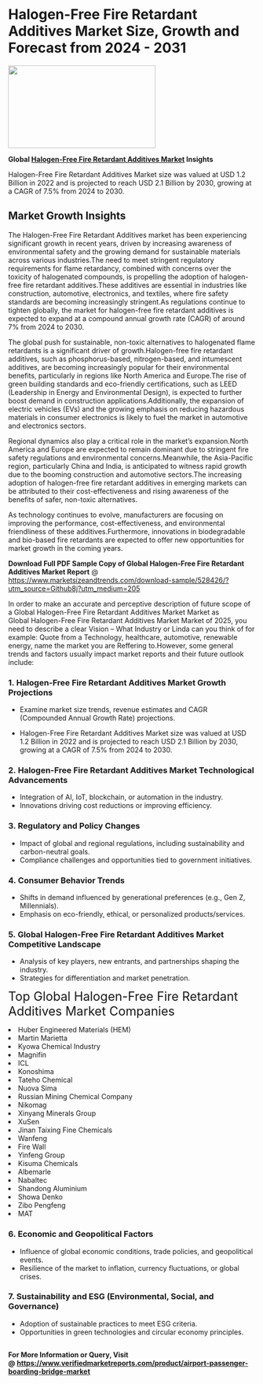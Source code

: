 <H1>Halogen-Free Fire Retardant Additives Market Size, Growth and Forecast from 2024 - 2031</H1><img class="aligncenter size-medium wp-image-584254" src="https://thirdeyenews.in/wp-content/uploads/2024/09/Global-Market-Research-300x168.jpeg" alt="" width="300" height="168" /><p><strong>Global&nbsp;<a href="https://www.marketsizeandtrends.com/download-sample/528426/?utm_source=Github8j?utm_medium=205">Halogen-Free Fire Retardant Additives Market</a> Insights</strong></p><p>Halogen-Free Fire Retardant Additives Market size was valued at USD 1.2 Billion in 2022 and is projected to reach USD 2.1 Billion by 2030, growing at a CAGR of 7.5% from 2024 to 2030.</p><p><h2>Market Growth Insights</h2> The Halogen-Free Fire Retardant Additives market has been experiencing significant growth in recent years, driven by increasing awareness of environmental safety and the growing demand for sustainable materials across various industries.The need to meet stringent regulatory requirements for flame retardancy, combined with concerns over the toxicity of halogenated compounds, is propelling the adoption of halogen-free fire retardant additives.These additives are essential in industries like construction, automotive, electronics, and textiles, where fire safety standards are becoming increasingly stringent.As regulations continue to tighten globally, the market for halogen-free fire retardant additives is expected to expand at a compound annual growth rate (CAGR) of around 7% from 2024 to 2030. <p>The global push for sustainable, non-toxic alternatives to halogenated flame retardants is a significant driver of growth.Halogen-free fire retardant additives, such as phosphorus-based, nitrogen-based, and intumescent additives, are becoming increasingly popular for their environmental benefits, particularly in regions like North America and Europe.The rise of green building standards and eco-friendly certifications, such as LEED (Leadership in Energy and Environmental Design), is expected to further boost demand in construction applications.Additionally, the expansion of electric vehicles (EVs) and the growing emphasis on reducing hazardous materials in consumer electronics is likely to fuel the market in automotive and electronics sectors.</p> <p>Regional dynamics also play a critical role in the market’s expansion.North America and Europe are expected to remain dominant due to stringent fire safety regulations and environmental concerns.Meanwhile, the Asia-Pacific region, particularly China and India, is anticipated to witness rapid growth due to the booming construction and automotive sectors.The increasing adoption of halogen-free fire retardant additives in emerging markets can be attributed to their cost-effectiveness and rising awareness of the benefits of safer, non-toxic alternatives.</p> <p>As technology continues to evolve, manufacturers are focusing on improving the performance, cost-effectiveness, and environmental friendliness of these additives.Furthermore, innovations in biodegradable and bio-based fire retardants are expected to offer new opportunities for market growth in the coming years.</p> </p><p><span class=""><strong>Download Full PDF Sample Copy of Global Halogen-Free Fire Retardant Additives Market Report</strong> @ <a href="https://www.marketsizeandtrends.com/download-sample/528426/?utm_source=Github8j?utm_medium=205" target="_blank">https://www.marketsizeandtrends.com/download-sample/528426/?utm_source=Github8j?utm_medium=205</a></span></p><p>In order to make an accurate and perceptive description of future scope of a Global&nbsp;Halogen-Free Fire Retardant Additives Market Market as Global&nbsp;Halogen-Free Fire Retardant Additives Market Market of 2025, you need to describe a clear Vision &ndash; What Industry or Linda can you think of for example: Quote from a Technology, healthcare, automotive, renewable energy, name the market you are Reffering to.However, some general trends and factors usually impact market reports and their future outlook include:</p><h3>1.&nbsp;<strong>Halogen-Free Fire Retardant Additives Market Growth Projections</strong></h3><ul><li>Examine market size trends, revenue estimates and CAGR (Compounded Annual Growth Rate) projections.</li><li><p>Halogen-Free Fire Retardant Additives Market size was valued at USD 1.2 Billion in 2022 and is projected to reach USD 2.1 Billion by 2030, growing at a CAGR of 7.5% from 2024 to 2030.</p></li></ul><h3>2.&nbsp;<strong>Halogen-Free Fire Retardant Additives Market Technological Advancements</strong></h3><ul><li>Integration of AI, IoT, blockchain, or automation in the industry.</li><li>Innovations driving cost reductions or improving efficiency.</li></ul><h3>3.&nbsp;<strong>Regulatory and Policy Changes</strong></h3><ul><li>Impact of global and regional regulations, including sustainability and carbon-neutral goals.</li><li>Compliance challenges and opportunities tied to government initiatives.</li></ul><h3>4.&nbsp;<strong>Consumer Behavior Trends</strong></h3><ul><li>Shifts in demand influenced by generational preferences (e.g., Gen Z, Millennials).</li><li>Emphasis on eco-friendly, ethical, or personalized products/services.</li></ul><h3>5.&nbsp;<strong>Global Halogen-Free Fire Retardant Additives Market Competitive Landscape</strong></h3><ul><li>Analysis of key players, new entrants, and partnerships shaping the industry.</li><li>Strategies for differentiation and market penetration.</li></ul><p data-pm-slice="1 1 []"><span style="color: inherit; font-family: inherit; font-size: 25px;">Top Global Halogen-Free Fire Retardant Additives Market Companies</span></p><div class="" data-test-id=""><p><li>Huber Engineered Materials (HEM)</li><li> Martin Marietta</li><li> Kyowa Chemical Industry</li><li> Magnifin</li><li> ICL</li><li> Konoshima</li><li> Tateho Chemical</li><li> Nuova Sima</li><li> Russian Mining Chemical Company</li><li> Nikomag</li><li> Xinyang Minerals Group</li><li> XuSen</li><li> Jinan Taixing Fine Chemicals</li><li> Wanfeng</li><li> Fire Wall</li><li> Yinfeng Group</li><li> Kisuma Chemicals</li><li> Albemarle</li><li> Nabaltec</li><li> Shandong Aluminium</li><li> Showa Denko</li><li> Zibo Pengfeng</li><li> MAT</li></p></div><h3>6.&nbsp;<strong>Economic and Geopolitical Factors</strong></h3><ul><li>Influence of global economic conditions, trade policies, and geopolitical events.</li><li>Resilience of the market to inflation, currency fluctuations, or global crises.</li></ul><h3>7.&nbsp;<strong>Sustainability and ESG (Environmental, Social, and Governance)</strong></h3><ul><li>Adoption of sustainable practices to meet ESG criteria.</li><li>Opportunities in green technologies and circular economy principles.</li></ul><h2><strong style="font-size: 14px;">For More Information or Query, Visit @&nbsp;</strong><a style="background-color: #ffffff; font-size: 14px;" href="https://www.marketsizeandtrends.com/report/halogen-free-fire-retardant-additives-market/" target="_blank">https://www.verifiedmarketreports.com/product/airport-passenger-boarding-bridge-market</a></h2>